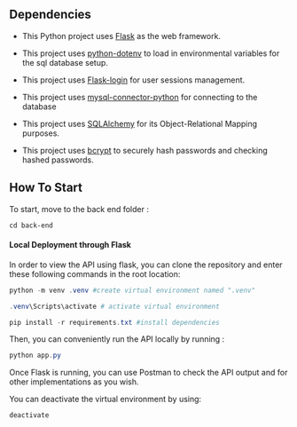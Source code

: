 ## Dependencies

- This Python project uses [Flask](https://flask.palletsprojects.com/en/3.0.x/) as the web framework.

- This project uses [python-dotenv](https://pypi.org/project/python-dotenv/) to load in environmental variables for the sql database setup.
- This project uses [Flask-login](https://flask-login.readthedocs.io/en/latest/) for user sessions management.
- This project uses [mysql-connector-python](https://pypi.org/project/mysql-connector-python/) for connecting to the database
- This project uses [SQLAlchemy](https://www.sqlalchemy.org/) for its Object-Relational Mapping purposes.
- This project uses [bcrypt](https://pypi.org/project/bcrypt/) to securely hash passwords and checking hashed passwords.

## How To Start

To start, move to the back end folder :

```
cd back-end
```


#### Local Deployment through Flask

In order to view the API using flask, you can clone the repository and enter these following commands in the root location:

```powershell
python -m venv .venv #create virtual environment named ".venv"

.venv\Scripts\activate # activate virtual environment

pip install -r requirements.txt #install dependencies
```

Then, you can conveniently run the API locally by running :

```powershell
python app.py
```

Once Flask is running, you can use Postman to check the API output and for other implementations as you wish.

You can deactivate the virtual environment by using:

```powershell
deactivate
```
